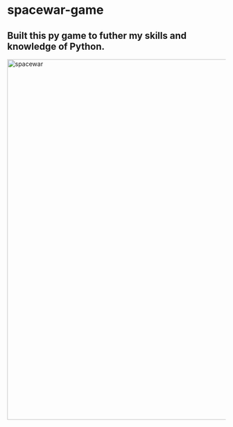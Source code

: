 # spacewar-game

## Built this py game to futher my skills and knowledge of Python.

<img width="832" alt="spacewar" src="https://user-images.githubusercontent.com/43705850/72653000-ee2df900-393d-11ea-910f-1325f1653169.png">
